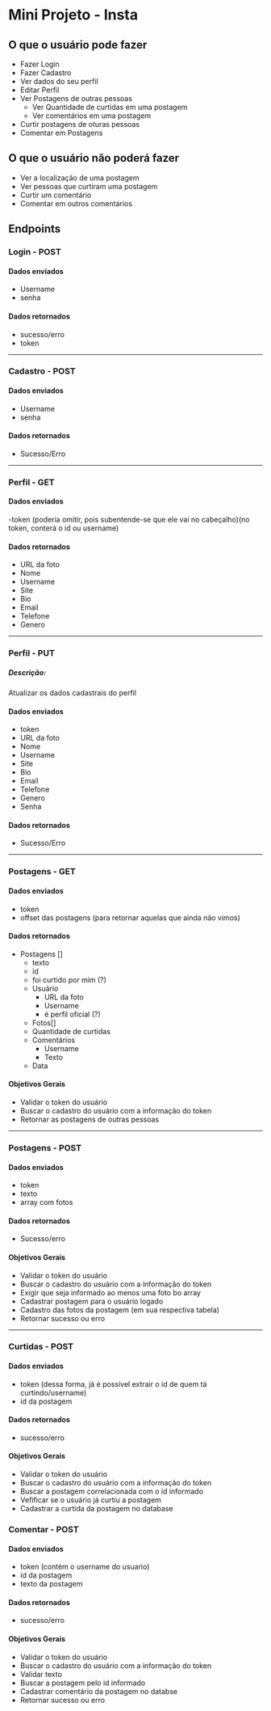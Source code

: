 # Mini Projeto - Insta

## O que o usuário pode fazer

- Fazer Login
- Fazer Cadastro
- Ver dados do seu perfil
- Editar Perfil
- Ver Postagens de outras pessoas
    - Ver Quantidade de curtidas em uma postagem
    - Ver comentários em uma postagem
- Curtir postagens de oturas pessoas
- Comentar em Postagens

## O que o usuário não poderá fazer

- Ver a localização de uma postagem
- Ver pessoas que curtiram uma postagem
- Curtir um comentário
- Comentar em outros comentários

## Endpoints

### Login - POST

#### Dados enviados
- Username
- senha

#### Dados retornados 
- sucesso/erro
- token

---

### Cadastro - POST

#### Dados enviados
- Username
- senha

#### Dados retornados 
- Sucesso/Erro

---

### Perfil - GET

#### Dados enviados
-token (poderia omitir, pois subentende-se que ele vai no cabeçalho)(no token, conterá o id ou username)

#### Dados retornados
- URL da foto
- Nome
- Username
- Site
- Bio
- Email
- Telefone
- Genero

---

### Perfil - PUT

##### Descrição:
Atualizar os dados cadastrais do perfil

#### Dados enviados
- token
- URL da foto
- Nome
- Username
- Site
- Bio
- Email
- Telefone
- Genero
- Senha


#### Dados retornados
- Sucesso/Erro

---
### Postagens - GET

#### Dados enviados
- token
- offset das postagens (para retornar aquelas que ainda não vimos)

#### Dados retornados
- Postagens []
    - texto
    - id
    - foi curtido por mim (?)
    - Usuário
        - URL da foto 
        - Username
        - é perfil oficial (?) 
    - Fotos[] 
    - Quantidade de curtidas
    - Comentários
        - Username
        - Texto
    - Data

#### Objetivos Gerais 
- Validar o token do usuário
- Buscar o cadastro do usuário com a informação do token
- Retornar as postagens de outras pessoas

---

### Postagens - POST

#### Dados enviados
- token
- texto 
- array com fotos
    
#### Dados retornados
- Sucesso/erro

#### Objetivos Gerais 
- Validar o token do usuário
- Buscar o cadastro do usuário com a informação do token
- Exigir que seja informado ao menos uma foto bo array
- Cadastrar postagem para o usuário logado
- Cadastro das fotos da postagem (em sua respectiva tabela)
- Retornar sucesso ou erro
---

### Curtidas - POST

#### Dados enviados
- token (dessa forma, já é possível extrair o id de quem tá curtindo/username)
- id da postagem

#### Dados retornados
- sucesso/erro

#### Objetivos Gerais
- Validar o token do usuário
- Buscar o cadastro do usuário com a informação do token
- Buscar a postagem correlacionada com o id informado
- Vefificar se o usuário já curtiu a postagem
- Cadastrar a curtida da postagem no database


### Comentar - POST

#### Dados enviados 
- token (contém o username do usuario)
- id da postagem
- texto da postagem

#### Dados retornados
- sucesso/erro

#### Objetivos Gerais
- Validar o token do usuário
- Buscar o cadastro do usuário com a informação do token
- Validar texto
- Buscar a postagem pelo id informado
- Cadastrar comentário da postagem no databse
- Retornar sucesso ou erro

